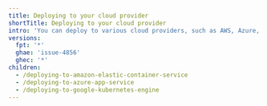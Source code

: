 ```yaml
---
title: Deploying to your cloud provider
shortTitle: Deploying to your cloud provider
intro: 'You can deploy to various cloud providers, such as AWS, Azure, and GKE.'
versions:
  fpt: '*'
  ghae: 'issue-4856'
  ghec: '*'
children:
  - /deploying-to-amazon-elastic-container-service
  - /deploying-to-azure-app-service
  - /deploying-to-google-kubernetes-engine
---
```

